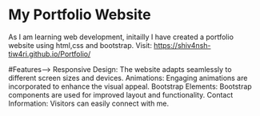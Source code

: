 # My Portfolio Website
As I am learning web development, initailly I have created a portfolio website using html,css and bootstrap.
Visit: https://shiv4nsh-tiw4ri.github.io/Portfolio/

#Features-->
Responsive Design: The website adapts seamlessly to different screen sizes and devices.
Animations: Engaging animations are incorporated to enhance the visual appeal.
Bootstrap Elements: Bootstrap components are used for improved layout and functionality.
Contact Information: Visitors can easily connect with me.
